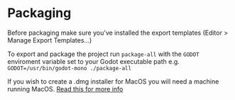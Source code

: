 # Packaging
Before packaging make sure you've installed the export templates (Editor > Manage Export Templates...)

To export and package the project run `package-all` with the `GODOT` enviroment variable set to your Godot executable path e.g. `GODOT=/usr/bin/godot-mono ./package-all`

If you wish to create a .dmg installer for MacOS you will need a machine running MacOS. [Read this for more info](OSXDMG.md)